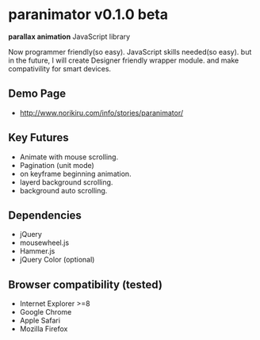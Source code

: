 paranimator v0.1.0 beta
=====

**parallax animation** JavaScript library

Now programmer friendly(so easy). JavaScript skills needed(so easy).
but in the future, I will create Designer friendly wrapper module.
and make compativility for smart devices.

Demo Page
-----
* http://www.norikiru.com/info/stories/paranimator/

Key Futures
-----
* Animate with mouse scrolling.
* Pagination (unit mode)
* on keyframe beginning animation.
* layerd background scrolling.
* background auto scrolling.

Dependencies
-----
* jQuery
* mousewheel.js
* Hammer.js
* jQuery Color (optional)

Browser compatibility (tested)
-----
* Internet Explorer >=8
* Google Chrome
* Apple Safari
* Mozilla Firefox